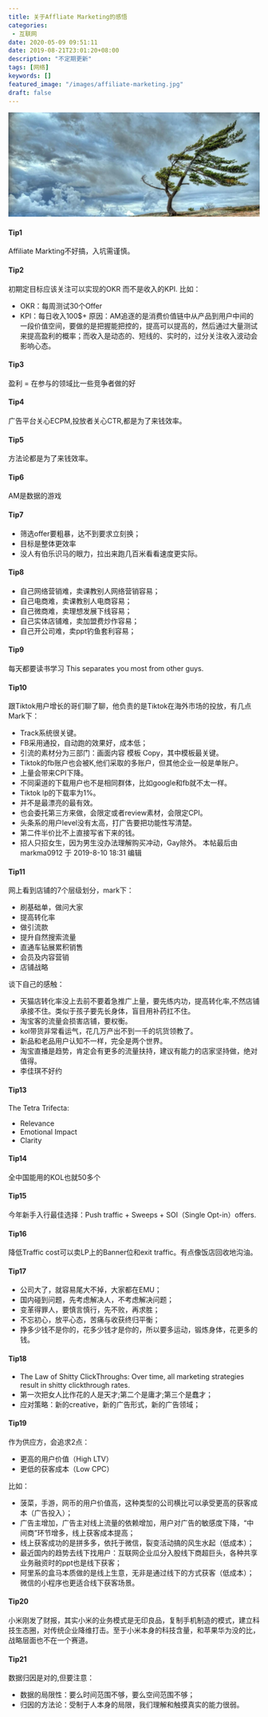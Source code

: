 ```yaml
---
title: 关于Affliate Marketing的感悟
categories: 
 - 互联网
date: 2020-05-09 09:51:11
date: 2019-08-21T23:01:20+08:00
description: "不定期更新"
tags: [网络]
keywords: []
featured_image: "/images/affiliate-marketing.jpg"
draft: false
---
```


![wind2](../../static/images/wind2.jpg)

#### Tip1

Affiliate Markting不好搞，入坑需谨慎。 

#### Tip2
初期定目标应该关注可以实现的OKR 而不是收入的KPI.
比如：
* OKR：每周测试30个Offer
* KPI：每日收入100$+
原因：AM追逐的是消费价值链中从产品到用户中间的一段价值空间，要做的是把握能把控的，提高可以提高的，然后通过大量测试来提高盈利的概率；而收入是动态的、短线的、实时的，过分关注收入波动会影响心态。 

#### Tip3
盈利 = 在参与的领域比一些竞争者做的好 

#### Tip4
广告平台关心ECPM,投放者关心CTR,都是为了来钱效率。 

#### Tip5
方法论都是为了来钱效率。 
<!--more-->
#### Tip6
AM是数据的游戏

#### Tip7
* 筛选offer要粗暴，达不到要求立刻换；
* 目标是整体更效率
* 没人有伯乐识马的眼力，拉出来跑几百米看看速度更实际。 

#### Tip8
* 自己网络营销难，卖课教别人网络营销容易；
* 自己电商难，卖课教别人电商容易；
* 自己微商难，卖理想发展下线容易；
* 自己实体店铺难，卖加盟费炒作容易；
* 自己开公司难，卖ppt钓鱼套利容易；

#### Tip9
每天都要读书学习
This separates you most from other guys. 

#### Tip10
跟Tiktok用户增长的哥们聊了聊，他负责的是Tiktok在海外市场的投放，有几点Mark下：
* Track系统很关键。
* FB采用通投，自动跑的效果好，成本低；
* 引流的素材分为三部门：画面内容 模板 Copy，其中模板最关键。
* Tiktok的fb账户也会被K,他们采取的多账户，但其他企业一般是单账户。
* 上量会带来CPI下降。
* 不同渠道的下载用户也不是相同群体，比如google和fb就不太一样。
* Tiktok lp的下载率为1%。
* 并不是最漂亮的最有效。
* 也会委托第三方来做，会限定或者review素材，会限定CPI。
* 头条系的用户level没有太高，打广告要把功能性写清楚。
* 第二件半价比不上直接写省下来的钱。
* 招人只招女生，因为男生没办法理解购买冲动，Gay除外。
本帖最后由 markma0912 于 2019-8-10 18:31 编辑

#### Tip11
网上看到店铺的7个层级划分，mark下：
* 刷基础单，做问大家
* 提高转化率
* 做引流款
* 提升自然搜索流量
* 直通车钻展累积销售
* 会员及内容营销
* 店铺战略

谈下自己的感触：

* 天猫店转化率没上去前不要着急推广上量，要先练内功，提高转化率,不然店铺承接不住。类似于孩子要先长身体，盲目用补药扛不住。
* 淘宝客的流量会损害店铺，要权衡。
* kol带货非常看运气，花几万产出不到一千的坑货领教了。
* 新品和老品用户认知不一样，完全是两个世界。
* 淘宝直播是趋势，肯定会有更多的流量扶持，建议有能力的店家坚持做，绝对值得。
* 李佳琪不好约

#### Tip13
The Tetra Trifecta:
* Relevance
* Emotional Impact
* Clarity

#### Tip14
全中国能用的KOL也就50多个 

#### Tip15
今年新手入行最佳选择：Push traffic + Sweeps  + SOI（Single Opt-in）offers.

#### Tip16
降低Traffic cost可以卖LP上的Banner位和exit traffic。有点像饭店回收地沟油。 

#### Tip17
* 公司大了，就容易尾大不掉，大家都在EMU；
* 国内碰到问题，先考虑解决人，不考虑解决问题；
* 变革得罪人，要慎言慎行，先不败，再求胜；
* 不忘初心，放平心态，苦痛与收获终归平衡；
* 挣多少钱不是你的，花多少钱才是你的，所以要多运动，锻炼身体，花更多的钱。

#### Tip18
* The Law of Shitty ClickThroughs: Over time, all marketing strategies result in shitty clickthrough rates.
* 第一次把女人比作花的人是天才;第二个是庸才;第三个是蠢才；
* 应对策略：新的creative，新的广告形式，新的广告领域；

#### Tip19
作为供应方，会追求2点：
* 更高的用户价值（High LTV）
* 更低的获客成本（Low CPC）

比如：

* 菠菜，手游，网币的用户价值高，这种类型的公司横比可以承受更高的获客成本（广告投入）；
* 广告主增加，广告主对线上流量的依赖增加，用户对广告的敏感度下降，“中间商”环节增多，线上获客成本提高；
* 线上获客成功的是拼多多，依托于微信，裂变活动搞的风生水起（低成本）；
* 最近国内的趋势去线下找用户：互联网企业瓜分入股线下商超巨头，各种共享业务融资时的ppt也是线下获客；
* 阿里系的盒马本质做的是线上生意，无非是通过线下的方式获客（低成本）；微信的小程序也更适合线下获客场景。

#### Tip20
小米刚发了财报，其实小米的业务模式是无印良品，复制手机制造的模式，建立科技生态圈，对传统企业降维打击。至于小米本身的科技含量，和苹果华为没的比，战略层面也不在一个赛道。

#### Tip21
数据归因是对的,但要注意：
* 数据的局限性：要么时间范围不够，要么空间范围不够；
* 归因的方法论：受制于人本身的局限，我们理解和触摸真实的能力很弱。
